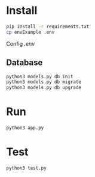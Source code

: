# Install

```bash
pip install -r requirements.txt
cp envExample .env
```

Config *.env*
 
## Database

```bash
python3 models.py db init
python3 models.py db migrate
python3 models.py db upgrade
```
 
# Run
 
```bash
python3 app.py
```

# Test
 
```bash
python3 test.py
```
